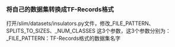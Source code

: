 ### 将自己的数据集转换成TF-Records格式
打开/slim/datasets/insulators.py文件，修改_FILE_PATTERN、SPLITS_TO_SIZES、_NUM_CLASSES 这3个参数，这3个参数分别为：
_FILE_PATTERN：TF-Records格式的数据集名字
